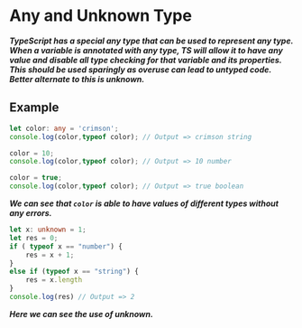 # Any and Unknown Type 
***TypeScript has a special any type that can be used to represent any type. When a variable is annotated with any type, TS will allow it to have any value and disable all type checking for that variable and its properties. This should be used sparingly as overuse can lead to untyped code. Better alternate to this is unknown.***

## Example
```ts
let color: any = 'crimson';
console.log(color,typeof color); // Output => crimson string

color = 10;
console.log(color,typeof color); // Output => 10 number

color = true;
console.log(color,typeof color); // Output => true boolean
```
***We can see that `color` is able to have values of different types without any errors.***
```ts
let x: unknown = 1;
let res = 0;
if ( typeof x == "number") {
    res = x + 1;
}
else if (typeof x == "string") {
    res = x.length
}
console.log(res) // Output => 2
```
***Here we can see the use of unknown.***